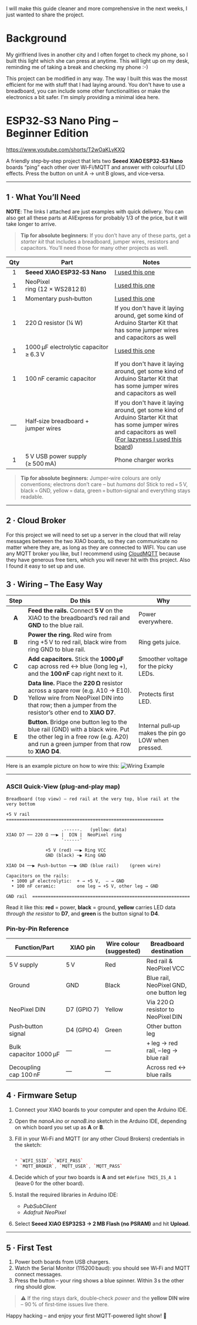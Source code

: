 I will make this guide cleaner and more comprehensive in the next weeks, I just wanted to share the project.

# Background
My girlfriend lives in another city and I often forget to check my phone, so I built this light which she can press at anytime. This will light up on my desk, reminding me of taking a break and checking my phone :-)

This project can be modified in any way. The way I built this was the mosst efficient for me with stuff that I had laying around. You don't have to use a breadboard, you can include some other functionalities or make the electronics a bit safer. I'm simply providing a minimal idea here.

# ESP32‑S3 Nano Ping – Beginner Edition

https://www.youtube.com/shorts/T2wOaKLyKXQ

A friendly step‑by‑step project that lets two **Seeed XIAO ESP32‑S3 Nano** boards “ping” each other over Wi‑Fi/MQTT and answer with colourful LED effects. Press the button on unit A → unit B glows, and vice‑versa.

---

## 1 · What You’ll Need

**NOTE**: The links I attached are just examples with quick delivery. You can also get all these parts at AliExpress for probably 1/3 of the price, but it will take longer to arrive.
> **Tip for absolute beginners:** If you don’t have any of these parts, get a *starter kit* that includes a breadboard, jumper wires, resistors and capacitors. You’ll need those for many other projects as well.

| Qty | Part                                   | Notes                             |
| :-: | -------------------------------------- | --------------------------------- |
|  1  | **Seeed XIAO ESP32‑S3 Nano**           | [I used this one](https://www.seeedstudio.com/XIAO-ESP32S3-p-5627.html?srsltid=AfmBOorbtmUUk94OIPrtpH53kLbEPYzA-IHbMap9jMzgo7Rm_LBCjfvc)             |
|  1  | NeoPixel ring (12 × WS2812 B)          | [I used this one](https://www.amazon.de/dp/B09YTGFSPN?psc=1&ref=ppx_pop_dt_b_asin_title)                        |
|  1  | Momentary push‑button                  | [I used this one](https://www.amazon.de/dp/B0CJ6GXM2T?ref=ppx_pop_dt_b_asin_title&th=1) |
|  1  | 220 Ω resistor (¼ W)                   | If you don't have it laying around, get some kind of Arduino Starter Kit that has some jumper wires and capacitors as well  |
|  1  | 1000 µF electrolytic capacitor ≥ 6.3 V | [I used this one](https://www.amazon.de/dp/B09KV8M72F?psc=1&ref=ppx_pop_dt_b_asin_image)                       |
|  1  | 100 nF ceramic capacitor               | If you don't have it laying around, get some kind of Arduino Starter Kit that has some jumper wires and capacitors as well                     |
|  —  | Half‑size breadboard + jumper wires    | If you don't have it laying around, get some kind of Arduino Starter Kit that has some jumper wires and capacitors as well ([For lazyness I used this board](https://www.amazon.de/dp/B01M9CHKO4?psc=1&ref=ppx_pop_dt_b_asin_title))    |
|  1  | 5 V USB power supply (≥ 500 mA)        | Phone charger works               |

> **Tip for absolute beginners:** Jumper‑wire colours are only conventions; electrons don’t care – but *humans* do! Stick to red = 5 V, black = GND, yellow = data, green = button‑signal and everything stays readable.

---

## 2 · Cloud Broker
For this project we will need to set up a server in the cloud that will relay messages between the two XIAO boards, so they can communicate no matter where they are, as long as they are connected to WIFI.
You can use any MQTT broker you like, but I recommend using [CloudMQTT](https://www.cloudmqtt.com/) because they have generous free tiers, which you will never hit
with this project. Also I found it easy to set up and use.

## 3 · Wiring – The Easy Way


|  Step | Do this                                                                                                                                                                                   | Why                                                 |
| :---: | ----------------------------------------------------------------------------------------------------------------------------------------------------------------------------------------- | --------------------------------------------------- |
| **A** | **Feed the rails.** Connect **5 V** on the XIAO to the breadboard’s red rail and **GND** to the blue rail.                                                                                | Power everywhere.                                   |
| **B** | **Power the ring.** Red wire from ring +5 V to red rail, black wire from ring GND to blue rail.                                                                                           | Ring gets juice.                                    |
| **C** | **Add capacitors.** Stick the **1000 µF** cap across red ↔ blue (long leg +), and the **100 nF** cap right next to it.                                                                    | Smoother voltage for the picky LEDs.                |
| **D** | **Data line.** Place the **220 Ω** resistor across a spare row (e.g. A10 → E10). Yellow wire from NeoPixel DIN into that row; then a jumper from the resistor’s other end to **XIAO D7**. | Protects first LED.                                 |
| **E** | **Button.** Bridge one button leg to the blue rail (GND) with a black wire. Put the other leg in a free row (e.g. A20) and run a green jumper from that row to **XIAO D4**.               | Internal pull‑up makes the pin go LOW when pressed. |

Here is an example picture on how to wire this:
![Wiring Example](ExampleWiring.jpg)

---

### ASCII Quick‑View (plug‑and‑play map)

```text
Breadboard (top view) – red rail at the very top, blue rail at the very bottom

+5 V rail  ============================================================

                     .------.   (yellow: data)
XIAO D7 ── 220 Ω ──▶ |  DIN |  NeoPixel ring
                     '------'

               +5 V (red) ──▶ Ring VCC
               GND (black) ─▶ Ring GND

XIAO D4 ──▶ Push‑button ──▶ GND (blue rail)    (green wire)

Capacitors on the rails:
  • 1000 µF electrolytic:  + → +5 V,  – → GND
  • 100 nF ceramic:        one leg → +5 V, other leg → GND

GND rail  ============================================================
```

Read it like this: **red** = power, **black** = ground, **yellow** carries LED data *through the resistor* to **D7**, and **green** is the button signal to **D4**.

### Pin‑by‑Pin Reference

| Function/Part          | XIAO pin    | Wire colour (suggested) | Breadboard destination                  |
| ---------------------- | ----------- | ----------------------- | --------------------------------------- |
| 5 V supply             | 5 V         | Red                     | Red rail & NeoPixel VCC                 |
| Ground                 | GND         | Black                   | Blue rail, NeoPixel GND, one button leg |
| NeoPixel DIN           | D7 (GPIO 7) | Yellow                  | Via 220 Ω resistor to NeoPixel DIN      |
| Push‑button signal     | D4 (GPIO 4) | Green                   | Other button leg                        |
| Bulk capacitor 1000 µF | —           | —                       | + leg → red rail, – leg → blue rail     |
| Decoupling cap 100 nF  | —           | —                       | Across red ↔ blue rails                 |




## 4 · Firmware Setup 

1. Connect your XIAO boards to your computer and open the Arduino IDE.
2. Open the *nanoA.ino* or *nanoB.ino* sketch in the Arduino IDE, depending on which board you set up as **A** or **B**.
3. Fill in your Wi‑Fi and MQTT (or any other Cloud Brokers) credentials in the sketch:

   ```cpp

   * `WIFI_SSID`, `WIFI_PASS`
   * `MQTT_BROKER`, `MQTT_USER`, `MQTT_PASS`
3. Decide which of your two boards is **A** and set `#define THIS_IS_A 1` (leave 0 for the other board).
4. Install the required libraries in Arduino IDE:

   * *PubSubClient*
   * *Adafruit NeoPixel*

5. Select **Seeed XIAO ESP32S3 → 2 MB Flash (no PSRAM)** and hit **Upload**.



---

## 5 · First Test

1. Power both boards from USB chargers.
2. Watch the Serial Monitor (115200 baud): you should see Wi‑Fi and MQTT connect messages.
3. Press the button – your ring shows a blue spinner. Within 3 s the other ring should glow.

> ⚠️ If the ring stays dark, double‑check *power* and the **yellow DIN wire** – 90 % of first‑time issues live there.

Happy hacking – and enjoy your first MQTT‑powered light show! 🔆
